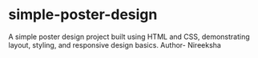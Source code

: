 # simple-poster-design
A simple poster design project built using HTML and CSS, demonstrating layout, styling, and responsive design basics.
Author- Nireeksha
